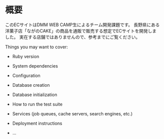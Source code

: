 # 概要

このECサイトはDMM WEB CAMP生によるチーム開発課題です。
長野県にある洋菓子店「ながのCAKE」の商品を通販で販売する想定でECサイトを開発しました。
実在する店舗ではありませんので、参考までにご覧ください。

Things you may want to cover:

* Ruby version

* System dependencies

* Configuration

* Database creation

* Database initialization

* How to run the test suite

* Services (job queues, cache servers, search engines, etc.)

* Deployment instructions

* ...
